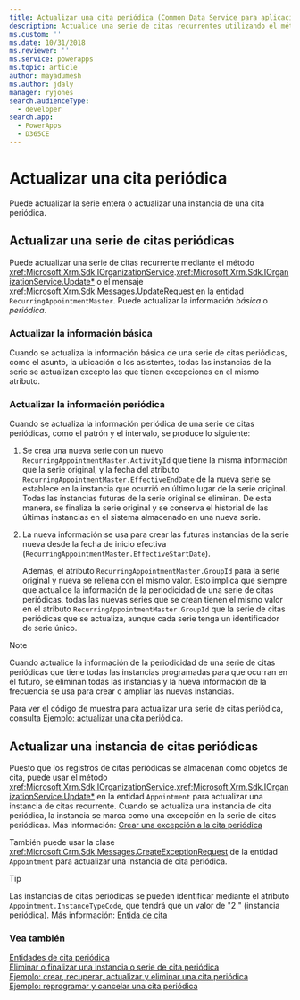 ```yaml
---
title: Actualizar una cita periódica (Common Data Service para aplicaciones) | Microsoft Docs
description: Actualice una serie de citas recurrentes utilizando el método IOrganizationService.Entity o el mensaje UpdateRequest en la entidad RecurringAppointmentMaster.
ms.custom: ''
ms.date: 10/31/2018
ms.reviewer: ''
ms.service: powerapps
ms.topic: article
author: mayadumesh
ms.author: jdaly
manager: ryjones
search.audienceType:
  - developer
search.app:
  - PowerApps
  - D365CE
---
```

# <a name="update-a-recurring-appointment"></a>Actualizar una cita periódica

Puede actualizar la serie entera o actualizar una instancia de una cita periódica.  
  
## <a name="update-a-recurring-appointment-series"></a>Actualizar una serie de citas periódicas  
 Puede actualizar una serie de citas recurrente mediante el método <xref:Microsoft.Xrm.Sdk.IOrganizationService>.<xref:Microsoft.Xrm.Sdk.IOrganizationService.Update*> o el mensaje <xref:Microsoft.Xrm.Sdk.Messages.UpdateRequest> en la entidad `RecurringAppointmentMaster`. Puede actualizar la información *básica* o *periódica*.  
  
### <a name="update-basic-information"></a>Actualizar la información básica  
 Cuando se actualiza la información básica de una serie de citas periódicas, como el asunto, la ubicación o los asistentes, todas las instancias de la serie se actualizan excepto las que tienen excepciones en el mismo atributo.  
  
### <a name="update-recurrence-information"></a>Actualizar la información periódica  
 Cuando se actualiza la información periódica de una serie de citas periódicas, como el patrón y el intervalo, se produce lo siguiente:  
  
1. Se crea una nueva serie con un nuevo `RecurringAppointmentMaster.ActivityId` que tiene la misma información que la serie original, y la fecha del atributo `RecurringAppointmentMaster.EffectiveEndDate` de la nueva serie se establece en la instancia que ocurrió en último lugar de la serie original. Todas las instancias futuras de la serie original se eliminan. De esta manera, se finaliza la serie original y se conserva el historial de las últimas instancias en el sistema almacenado en una nueva serie.  
  
2. La nueva información se usa para crear las futuras instancias de la serie nueva desde la fecha de inicio efectiva (`RecurringAppointmentMaster.EffectiveStartDate`).  
  
   Además, el atributo `RecurringAppointmentMaster.GroupId` para la serie original y nueva se rellena con el mismo valor. Esto implica que siempre que actualice la información de la periodicidad de una serie de citas periódicas, todas las nuevas series que se crean tienen el mismo valor en el atributo `RecurringAppointmentMaster.GroupId` que la serie de citas periódicas que se actualiza, aunque cada serie tenga un identificador de serie único.  
  
> [!NOTE]
>  Cuando actualice la información de la periodicidad de una serie de citas periódicas que tiene todas las instancias programadas para que ocurran en el futuro, se eliminan todas las instancias y la nueva información de la frecuencia se usa para crear o ampliar las nuevas instancias.  
  
 Para ver el código de muestra para actualizar una serie de citas periódica, consulta [Ejemplo: actualizar una cita periódica](org-service/samples/reschedule-cancel-recurring-appointment.md).  
  
## <a name="update-a-recurring-appointment-instance"></a>Actualizar una instancia de citas periódicas  
 Puesto que los registros de citas periódicas se almacenan como objetos de cita, puede usar el método <xref:Microsoft.Xrm.Sdk.IOrganizationService>.<xref:Microsoft.Xrm.Sdk.IOrganizationService.Update*> en la entidad `Appointment` para actualizar una instancia de citas recurrente. Cuando se actualiza una instancia de cita periódica, la instancia se marca como una excepción en la serie de citas periódicas. Más información: [Crear una excepción a la cita periódica](create-recurring-appointment-series-instance-exception.md#bkmk_createexception)  
  
 También puede usar la clase <xref:Microsoft.Crm.Sdk.Messages.CreateExceptionRequest> de la entidad `Appointment` para actualizar una instancia de cita periódica.  
  
> [!TIP]
>  Las instancias de citas periódicas se pueden identificar mediante el atributo `Appointment.InstanceTypeCode`, que tendrá que un valor de "2 " (instancia periódica). Más información: [Entida de cita](reference/entities/appointment.md)  
  
### <a name="see-also"></a>Vea también  
 [Entidades de cita periódica](/dynamics365/customer-engagement/developer/recurring-appointment-entities)   
 [Eliminar o finalizar una instancia o serie de cita periódica](/dynamics365/customer-engagement/developer/delete-or-end-a-recurring-appointment-series-or-instance)   
 [Ejemplo: crear, recuperar, actualizar y eliminar una cita periódica](org-service/samples/create-retrieve-update-delete-recurring-appointment.md)   
 [Ejemplo: reprogramar y cancelar una cita periódica](org-service/samples/reschedule-cancel-recurring-appointment.md)
